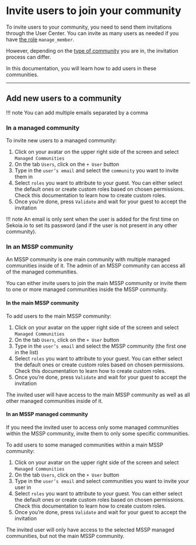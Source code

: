 # Invite users to join your community

To invite users to your community, you need to send them invitations through the User Center. You can invite as many users as needed if you have [the role](/manage_users/#needed-role-and-permissions) `manage_member`. 

However, depending on the [type of community](/getting_started/create_community.md) you are in, the invitation process can differ. 

In this documentation, you will learn how to add users in these communities.

---

## Add new users to a community

!!! note
     You can add multiple emails separated by a comma
 
### In a managed community

To invite new users to a managed community:

1. Click on your avatar on the upper right side of the screen and select `Managed Communities`
2. On the tab `Users`, click on the `+ User` button
3. Type in the `user’s email` and select the `community` you want to invite them in
4. Select `roles` you want to attribute to your guest. You can either select the default ones or create custom roles based on chosen permissions. Check this documentation to learn how to create custom roles. 
5. Once you’re done, press `Validate` and wait for your guest to accept the invitation

!!! note
     An email is only sent when the user is added for the first time on Sekoia.io to set its password (and if the user is not present in any other community).

### In an MSSP community

An MSSP community is one main community with multiple managed communities inside of it. The admin of an MSSP community can access all of the managed communities.

You can either invite users to join the main MSSP community or invite them to one or more managed communities inside the MSSP community. 

#### In the main MSSP community

To add users to the main MSSP community: 

1. Click on your avatar on the upper right side of the screen and select `Managed Communities`
2. On the tab `Users`, click on the `+ User` button
3. Type in the `user’s email` and select the MSSP community (the first one in the list) 
4. Select `roles` you want to attribute to your guest. You can either select the default ones or create custom roles based on chosen permissions. Check this documentation to learn how to create custom roles. 
5. Once you’re done, press `Validate` and wait for your guest to accept the invitation

The invited user will have access to the main MSSP community as well as all other managed communities inside of it. 

#### In an MSSP managed community

If you need the invited user to access only some managed communities within the MSSP community, invite them to only some specific communities. 

To add users to some managed communities within a main MSSP community: 

1. Click on your avatar on the upper right side of the screen and select `Managed Communities`
2. On the tab `Users`, click on the `+ User` button
3. Type in the `user’s email` and select communities you want to invite your user in
4. Select `roles` you want to attribute to your guest. You can either select the default ones or create custom roles based on chosen permissions. Check this documentation to learn how to create custom roles. 
5. Once you’re done, press `Validate` and wait for your guest to accept the invitation

The invited user will only have access to the selected MSSP managed communities, but not the main MSSP community.
